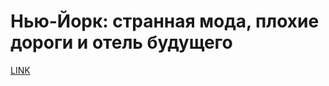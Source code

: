 # Нью-Йорк: странная мода, плохие дороги и отель будущего



[LINK](https://varlamov.ru/1596496.html)